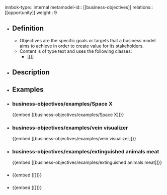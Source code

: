 innbok-type:: internal
metamodel-id:: [[business-objectives]]
relations:: [[opportunity]]
weight:: 9

- ## Definition
  - Objectives are the specific goals or targets that a business model aims to achieve in order to create value for its stakeholders.
  - Content is of type text and uses the following classes:
    - [[]]
- ## Description
- ## Examples
- ### business-objectives/examples/Space X
  {{embed [[business-objectives/examples/Space X]]}}
- ### business-objectives/examples/vein visualizer
  {{embed [[business-objectives/examples/vein visualizer]]}}
- ### business-objectives/examples/extinguished animals meat
  {{embed [[business-objectives/examples/extinguished animals meat]]}}
- ### 
  {{embed [[]]}}
- ### 
  {{embed [[]]}}


